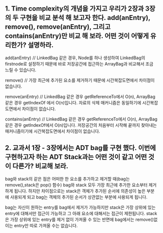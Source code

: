## 1. Time complexity의 개념을 가지고 우리가 2장과 3장의 두 구현을 비교 분석 해 보고자 한다. add(anEntry), remove(), remove(anEntry), 그리고 contains(anEntry)만 비교 해 보라. 어떤 것이 어떻게 유리한가? 설명하라.
add(anEntry) // LinkedBag 같은 경우, Node를 하나 생성하여 LinkedBag의 firstnode로 설정하기 때문에 바로 저장공간에 접근하는 
ArrayBag과 비교해서 조금 느릴 수 있습니다.

remove() // 가장 최근에 추가된 요소를 제거하기 때문에 시간복잡도면에서 차이점이 없습니다.

remove(anEntry) // LinkedBag 같은 경우 getReferenceTo에서 O(n), ArrayBag 같은 경우 getIndexOf 에서 O(n)입니다. 
자료의 삭제 매커니즘은 동일하기에 시간복잡도면에서 차이점이 없습니다.

contains(anEntry) // LinkedBag 같은 경우 getReferenceTo에서 O(n), ArrayBag 같은 경우 getIndexOf에서 O(n)입니다. 
저장공간의 처음부터 시작해 끝까지 찾아내는 매커니즘이기에 시간복잡도면에서 차이점이 없습니다.

## 2. 교과서 1장 - 3장에서는 ADT bag를 구현 했다. 이번에 구현하고자 하는 ADT Stack과는 어떤 것이 같고 어떤 것이 다른가? 비교해 보라.

bag와 stack의 같은 점은 어떠한 한 요소를 추가하고 제거할 때(bag는 remove(),stack은 pop() 함수) bag와 stack 모두 가장 최근에 
추가한 요소부터 제거하게 됩니다.
하지만 차이점으로는 stack은 객체가 추가된 순서에 의존성이 높은 부분에 사용되게 되고 bag는 객체의 추가된 순서가 상관없는 부분에 사용되게 됩니다.

bag는 자신이 원하는 entry를 bag에서 제거가 가능하지만 stack은 가장 상위에 있는 entry에 대해서만 접근이 가능하고 
그 아래 요소에 대해서는 접근이 제한됩니다.
stack은 가장 상위에 있는 entry를 제거 없이 가져올 수 있는 반면에 bag에서는 remove()없이는 entry만 따로 가져올 수는 없습니다.
